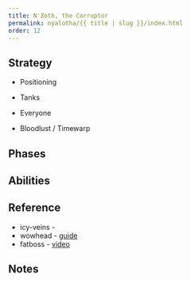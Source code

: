 ```yaml
---
title: N'Zoth, the Corruptor
permalink: nyalotha/{{ title | slug }}/index.html
order: 12
---
```



## Strategy

- Positioning

- Tanks

- Everyone

- Bloodlust / Timewarp

## Phases


## Abilities


## Reference

- icy-veins - 
- wowhead - [guide]()
- fatboss - [video]()

## Notes
